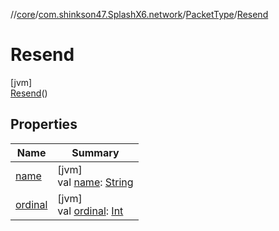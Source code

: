 //[core](../../../../index.md)/[com.shinkson47.SplashX6.network](../../index.md)/[PacketType](../index.md)/[Resend](index.md)

# Resend

[jvm]\
[Resend](index.md)()

## Properties

| Name | Summary |
|---|---|
| [name](../-ping/index.md#-372974862%2FProperties%2F971615585) | [jvm]<br>val [name](../-ping/index.md#-372974862%2FProperties%2F971615585): [String](https://kotlinlang.org/api/latest/jvm/stdlib/kotlin/-string/index.html) |
| [ordinal](../-ping/index.md#-739389684%2FProperties%2F971615585) | [jvm]<br>val [ordinal](../-ping/index.md#-739389684%2FProperties%2F971615585): [Int](https://kotlinlang.org/api/latest/jvm/stdlib/kotlin/-int/index.html) |
